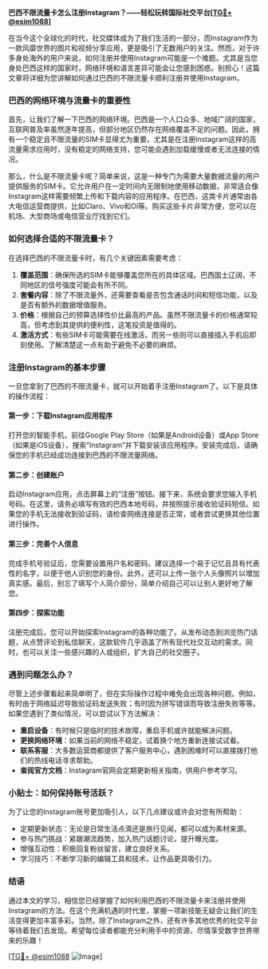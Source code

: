 **巴西不限流量卡怎么注册Instagram？——轻松玩转国际社交平台[[TG💪+ @esim1088](https://t.me/s/esim1088)]**

在当今这个全球化的时代，社交媒体成为了我们生活的一部分，而Instagram作为一款风靡世界的图片和视频分享应用，更是吸引了无数用户的关注。然而，对于许多身处海外的用户来说，如何注册并使用Instagram可能是一个难题。尤其是当您身处巴西这样的国家时，网络环境和语言差异可能会让您感到困惑。别担心！这篇文章将详细为您讲解如何通过巴西的不限流量卡顺利注册并使用Instagram。

### 巴西的网络环境与流量卡的重要性

首先，让我们了解一下巴西的网络环境。巴西是一个人口众多、地域广阔的国家，互联网普及率虽然逐年提高，但部分地区仍然存在网络覆盖不足的问题。因此，拥有一个稳定且不限流量的SIM卡显得尤为重要。尤其是在注册Instagram这样的高流量需求应用时，没有稳定的网络支持，您可能会遇到加载缓慢或者无法连接的情况。

那么，什么是不限流量卡呢？简单来说，这是一种专门为需要大量数据流量的用户提供服务的SIM卡。它允许用户在一定时间内无限制地使用移动数据，非常适合像Instagram这样需要频繁上传和下载内容的应用程序。在巴西，这类卡片通常由各大电信运营商提供，比如Claro、Vivo和Oi等。购买这些卡片非常方便，您可以在机场、大型商场或电信营业厅找到它们。

### 如何选择合适的不限流量卡？

在选择巴西的不限流量卡时，有几个关键因素需要考虑：

1. **覆盖范围**：确保所选的SIM卡能够覆盖您所在的具体区域。巴西国土辽阔，不同地区的信号强度可能会有所不同。
2. **套餐内容**：除了不限流量外，还需要查看是否包含通话时间和短信功能，以及是否有额外的数据增值服务。
3. **价格**：根据自己的预算选择性价比最高的产品。虽然不限流量卡的价格通常较高，但考虑到其提供的便利性，这笔投资是值得的。
4. **激活方式**：有些SIM卡可能需要在线激活，而另一些则可以直接插入手机后即刻使用。了解清楚这一点有助于避免不必要的麻烦。

### 注册Instagram的基本步骤

一旦您拿到了巴西的不限流量卡，就可以开始着手注册Instagram了。以下是具体的操作流程：

#### 第一步：下载Instagram应用程序
打开您的智能手机，前往Google Play Store（如果是Android设备）或App Store（如果是iOS设备），搜索“Instagram”并下载安装该应用程序。安装完成后，请确保您的手机已经成功连接到巴西的不限流量网络。

#### 第二步：创建账户
启动Instagram应用，点击屏幕上的“注册”按钮。接下来，系统会要求您输入手机号码。在这里，请务必填写有效的巴西本地号码，并按照提示接收验证码短信。如果您的手机无法接收到验证码，请检查网络连接是否正常，或者尝试更换其他位置进行操作。

#### 第三步：完善个人信息
完成手机号验证后，您需要设置用户名和密码。建议选择一个易于记忆且具有代表性的名字，以便于他人识别您的身份。此外，还可以上传一张个人头像照片以增加真实感。最后，别忘了填写个人简介部分，简单介绍自己可以让别人更好地了解您。

#### 第四步：探索功能
注册完成后，您可以开始探索Instagram的各种功能了。从发布动态到浏览热门话题，从点赞评论到私信聊天，这款软件几乎涵盖了所有现代社交互动的需求。同时，也可以关注一些感兴趣的人或组织，扩大自己的社交圈子。

### 遇到问题怎么办？

尽管上述步骤看起来简单明了，但在实际操作过程中难免会出现各种问题。例如，有时由于网络延迟导致验证码发送失败；有时因为拼写错误而导致注册失败等等。如果您遇到了类似情况，可以尝试以下方法解决：

- **重启设备**：有时候只是临时的技术故障，重启手机或许就能解决问题。
- **更换网络环境**：如果当前的网络不稳定，试着换个地方重新连接试试看。
- **联系客服**：大多数运营商都提供了客户服务中心，遇到困难时可以直接拨打他们的热线电话寻求帮助。
- **查阅官方文档**：Instagram官网会定期更新相关指南，供用户参考学习。

### 小贴士：如何保持账号活跃？

为了让您的Instagram账号更加吸引人，以下几点建议或许会对您有所帮助：

- 定期更新状态：无论是日常生活点滴还是旅行见闻，都可以成为素材来源。
- 参与热门挑战：紧跟潮流趋势，加入热门话题讨论，提升曝光度。
- 增强互动性：积极回复粉丝留言，建立良好关系。
- 学习技巧：不断学习新的编辑工具和技术，让作品更具吸引力。

### 结语

通过本文的学习，相信您已经掌握了如何利用巴西的不限流量卡来注册并使用Instagram的方法。在这个充满机遇的时代里，掌握一项新技能无疑会让我们的生活变得更加丰富多彩。当然，除了Instagram之外，还有许多其他优秀的社交平台等待着我们去发现。希望每位读者都能充分利用手中的资源，尽情享受数字世界带来的乐趣！

[[TG💪+ @esim1088](https://t.me/s/esim1088) ![Image](https://i.postimg.cc/4NQfJmqS/Snipaste-2025-05-13-00-14-12.png)]